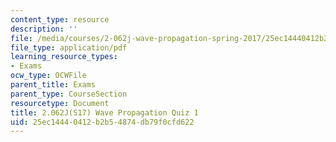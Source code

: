 ```yaml
---
content_type: resource
description: ''
file: /media/courses/2-062j-wave-propagation-spring-2017/25ec14440412b2b54874db79f0cfd622_MIT2_062J_S17_quiz1.pdf
file_type: application/pdf
learning_resource_types:
- Exams
ocw_type: OCWFile
parent_title: Exams
parent_type: CourseSection
resourcetype: Document
title: 2.062J(S17) Wave Propagation Quiz 1
uid: 25ec1444-0412-b2b5-4874-db79f0cfd622
---
```

